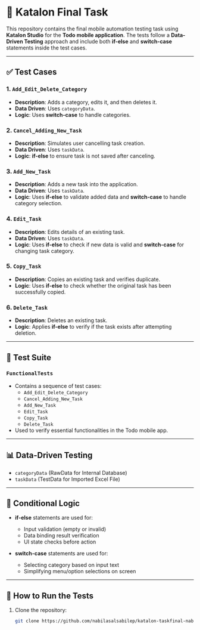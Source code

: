 # 📱 Katalon Final Task

This repository contains the final mobile automation testing task using **Katalon Studio** for the **Todo mobile application**. The tests follow a **Data-Driven Testing** approach and include both **if-else** and **switch-case** statements inside the test cases.


---

## ✅ Test Cases

### 1. `Add_Edit_Delete_Category`
- **Description**: Adds a category, edits it, and then deletes it.
- **Data Driven**: Uses `categoryData`.
- **Logic**: Uses **switch-case** to handle categories.

### 2. `Cancel_Adding_New_Task`
- **Description**: Simulates user cancelling task creation.
- **Data Driven**: Uses `taskData`.
- **Logic**:  **if-else** to ensure task is not saved after canceling.

### 3. `Add_New_Task`
- **Description**: Adds a new task into the application.
- **Data Driven**: Uses `taskData`.
- **Logic**: Uses **if-else** to validate added data and **switch-case** to handle category selection.

### 4. `Edit_Task`
- **Description**: Edits details of an existing task.
- **Data Driven**: Uses `taskData`.
- **Logic**:  Uses **if-else** to check if new data is valid and **switch-case** for changing task category.

### 5. `Copy_Task`
- **Description**: Copies an existing task and verifies duplicate.
- **Logic**:  Uses **if-else** to check whether the original task has been successfully copied.
  
### 6. `Delete_Task`
- **Description**: Deletes an existing task.
- **Logic**: Applies **if-else** to verify if the task exists after attempting deletion.

---

## 🧪 Test Suite

### `FunctionalTests`
- Contains a sequence of test cases:
  - `Add_Edit_Delete_Category`
  - `Cancel_Adding_New_Task`
  - `Add_New_Task`
  - `Edit_Task`
  - `Copy_Task`
  - `Delete_Task`
- Used to verify essential functionalities in the Todo mobile app.

---

## 📊 Data-Driven Testing

- `categoryData` (RawData for Internal Database)
- `taskData` (TestData for Imported Excel File)

---

## 🔁 Conditional Logic

- **if-else** statements are used for:
  - Input validation (empty or invalid)
  - Data binding result verification
  - UI state checks before action

- **switch-case** statements are used for:
  - Selecting category based on input text
  - Simplifying menu/option selections on screen

---

## 🚀 How to Run the Tests

1. Clone the repository:
   ```bash
   git clone https://github.com/nabilasalsabilep/katalon-taskfinal-nabilasalsabilekaputri.git
